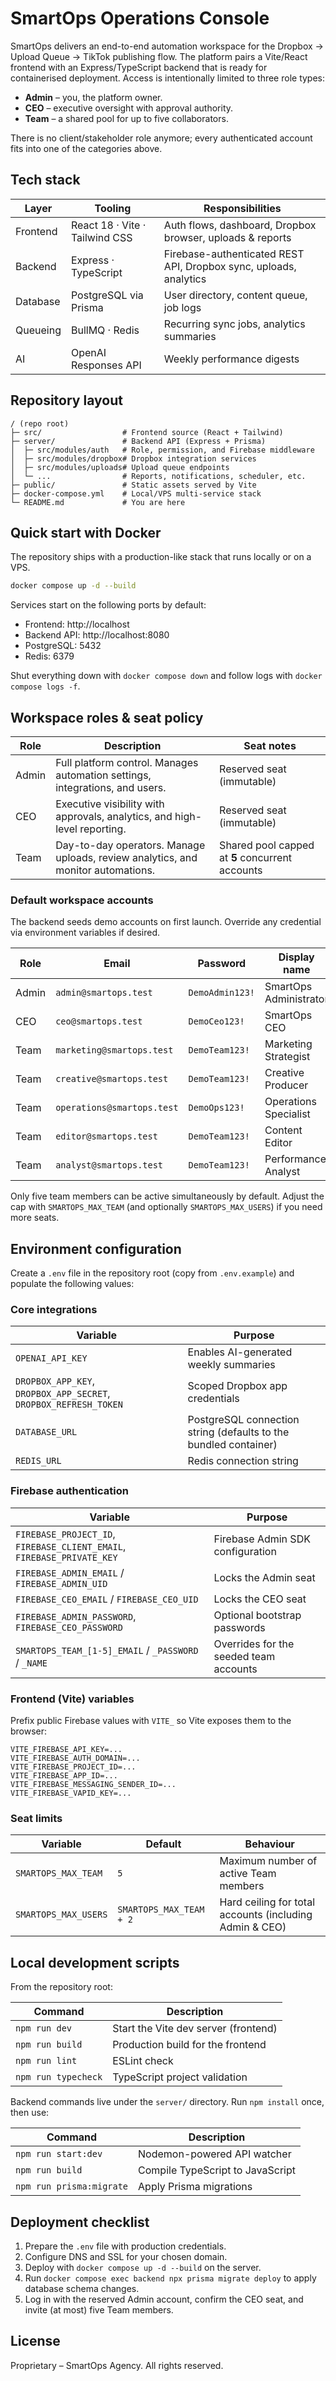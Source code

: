 # SmartOps Operations Console

SmartOps delivers an end-to-end automation workspace for the Dropbox → Upload Queue → TikTok publishing flow. The platform pairs a Vite/React frontend with an Express/TypeScript backend that is ready for containerised deployment. Access is intentionally limited to three role types:

- **Admin** – you, the platform owner.
- **CEO** – executive oversight with approval authority.
- **Team** – a shared pool for up to five collaborators.

There is no client/stakeholder role anymore; every authenticated account fits into one of the categories above.

## Tech stack

| Layer | Tooling | Responsibilities |
| --- | --- | --- |
| Frontend | React 18 · Vite · Tailwind CSS | Auth flows, dashboard, Dropbox browser, uploads & reports |
| Backend | Express · TypeScript | Firebase-authenticated REST API, Dropbox sync, uploads, analytics |
| Database | PostgreSQL via Prisma | User directory, content queue, job logs |
| Queueing | BullMQ · Redis | Recurring sync jobs, analytics summaries |
| AI | OpenAI Responses API | Weekly performance digests |

## Repository layout

```
/ (repo root)
├─ src/                  # Frontend source (React + Tailwind)
├─ server/               # Backend API (Express + Prisma)
│  ├─ src/modules/auth   # Role, permission, and Firebase middleware
│  ├─ src/modules/dropbox# Dropbox integration services
│  ├─ src/modules/uploads# Upload queue endpoints
│  └─ ...                # Reports, notifications, scheduler, etc.
├─ public/               # Static assets served by Vite
├─ docker-compose.yml    # Local/VPS multi-service stack
└─ README.md             # You are here
```

## Quick start with Docker

The repository ships with a production-like stack that runs locally or on a VPS.

```bash
docker compose up -d --build
```

Services start on the following ports by default:

- Frontend: http://localhost
- Backend API: http://localhost:8080
- PostgreSQL: 5432
- Redis: 6379

Shut everything down with `docker compose down` and follow logs with `docker compose logs -f`.

## Workspace roles & seat policy

| Role | Description | Seat notes |
| --- | --- | --- |
| Admin | Full platform control. Manages automation settings, integrations, and users. | Reserved seat (immutable) |
| CEO | Executive visibility with approvals, analytics, and high-level reporting. | Reserved seat (immutable) |
| Team | Day-to-day operators. Manage uploads, review analytics, and monitor automations. | Shared pool capped at **5** concurrent accounts |

### Default workspace accounts

The backend seeds demo accounts on first launch. Override any credential via environment variables if desired.

| Role | Email | Password | Display name |
| --- | --- | --- | --- |
| Admin | `admin@smartops.test` | `DemoAdmin123!` | SmartOps Administrator |
| CEO | `ceo@smartops.test` | `DemoCeo123!` | SmartOps CEO |
| Team | `marketing@smartops.test` | `DemoTeam123!` | Marketing Strategist |
| Team | `creative@smartops.test` | `DemoTeam123!` | Creative Producer |
| Team | `operations@smartops.test` | `DemoOps123!` | Operations Specialist |
| Team | `editor@smartops.test` | `DemoTeam123!` | Content Editor |
| Team | `analyst@smartops.test` | `DemoTeam123!` | Performance Analyst |

Only five team members can be active simultaneously by default. Adjust the cap with `SMARTOPS_MAX_TEAM` (and optionally `SMARTOPS_MAX_USERS`) if you need more seats.

## Environment configuration

Create a `.env` file in the repository root (copy from `.env.example`) and populate the following values:

### Core integrations

| Variable | Purpose |
| --- | --- |
| `OPENAI_API_KEY` | Enables AI-generated weekly summaries |
| `DROPBOX_APP_KEY`, `DROPBOX_APP_SECRET`, `DROPBOX_REFRESH_TOKEN` | Scoped Dropbox app credentials |
| `DATABASE_URL` | PostgreSQL connection string (defaults to the bundled container) |
| `REDIS_URL` | Redis connection string |

### Firebase authentication

| Variable | Purpose |
| --- | --- |
| `FIREBASE_PROJECT_ID`, `FIREBASE_CLIENT_EMAIL`, `FIREBASE_PRIVATE_KEY` | Firebase Admin SDK configuration |
| `FIREBASE_ADMIN_EMAIL` / `FIREBASE_ADMIN_UID` | Locks the Admin seat |
| `FIREBASE_CEO_EMAIL` / `FIREBASE_CEO_UID` | Locks the CEO seat |
| `FIREBASE_ADMIN_PASSWORD`, `FIREBASE_CEO_PASSWORD` | Optional bootstrap passwords |
| `SMARTOPS_TEAM_[1-5]_EMAIL` / `_PASSWORD` / `_NAME` | Overrides for the seeded team accounts |

### Frontend (Vite) variables

Prefix public Firebase values with `VITE_` so Vite exposes them to the browser:

```
VITE_FIREBASE_API_KEY=...
VITE_FIREBASE_AUTH_DOMAIN=...
VITE_FIREBASE_PROJECT_ID=...
VITE_FIREBASE_APP_ID=...
VITE_FIREBASE_MESSAGING_SENDER_ID=...
VITE_FIREBASE_VAPID_KEY=...
```

### Seat limits

| Variable | Default | Behaviour |
| --- | --- | --- |
| `SMARTOPS_MAX_TEAM` | `5` | Maximum number of active Team members |
| `SMARTOPS_MAX_USERS` | `SMARTOPS_MAX_TEAM + 2` | Hard ceiling for total accounts (including Admin & CEO) |

## Local development scripts

From the repository root:

| Command | Description |
| --- | --- |
| `npm run dev` | Start the Vite dev server (frontend) |
| `npm run build` | Production build for the frontend |
| `npm run lint` | ESLint check |
| `npm run typecheck` | TypeScript project validation |

Backend commands live under the `server/` directory. Run `npm install` once, then use:

| Command | Description |
| --- | --- |
| `npm run start:dev` | Nodemon-powered API watcher |
| `npm run build` | Compile TypeScript to JavaScript |
| `npm run prisma:migrate` | Apply Prisma migrations |

## Deployment checklist

1. Prepare the `.env` file with production credentials.
2. Configure DNS and SSL for your chosen domain.
3. Deploy with `docker compose up -d --build` on the server.
4. Run `docker compose exec backend npx prisma migrate deploy` to apply database schema changes.
5. Log in with the reserved Admin account, confirm the CEO seat, and invite (at most) five Team members.

## License

Proprietary – SmartOps Agency. All rights reserved.
